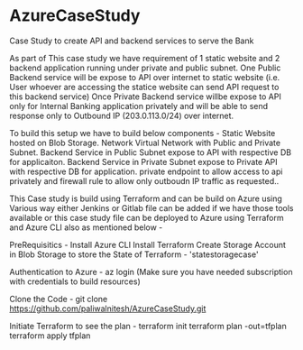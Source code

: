 # AzureCaseStudy
Case Study to create API and backend services to serve the Bank

As part of This case study we have requirement of 1 static website and 2 backend application running under private and public subnet.
One Public Backend service will be expose to API over internet to static website (i.e. User whoever are accessing the statice website can send API request to this backend service)
Once Private Backend service willbe expose to API only for Internal Banking application privately and will be able to send response only to Outbound IP (203.0.113.0/24) over internet.

To build this setup we have to build below components -
  Static Website hosted on Blob Storage.
  Network Virtual Network with Public and Private Subnet.
  Backend Service in Public Subnet expose to API with respective DB for applicaiton.
  Backend Service in Private Subnet expose to Private API with respective DB for application. private endpoint to allow access to api privately and firewall rule to allow only outboudn IP traffic as requested..


This Case study is build using Terraform and can be build on Azure using Various way either Jenkins or Gitlab file can be added if we have those tools available or this case study file can be deployed
to Azure using Terraform and Azure CLI also as mentioned below -

PreRequisitics -
Install Azure CLI
Install Terraform
Create Storage Account in Blob Storage to store the State of Terraform -  'statestoragecase' 

Authentication to Azure -
az login (Make sure you have needed subscription with credentials to build resources)

Clone the Code  -
git clone https://github.com/paliwalnitesh/AzureCaseStudy.git

Initiate Terraform to see the plan -
terraform init
terraform plan -out=tfplan
terraform apply tfplan


